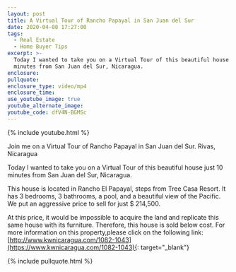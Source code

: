 ```yaml
---
layout: post
title: A Virtual Tour of Rancho Papayal in San Juan del Sur
date: 2020-04-08 17:27:00
tags:
  - Real Estate
  - Home Buyer Tips
excerpt: >-
  Today I wanted to take you on a Virtual Tour of this beautiful house just 10
  minutes from San Juan del Sur, Nicaragua.
enclosure:
pullquote:
enclosure_type: video/mp4
enclosure_time:
use_youtube_image: true
youtube_alternate_image:
youtube_code: dfV4N-BGMSc
---
```


{% include youtube.html %}

Join me on a Virtual Tour of Rancho Papayal in San Juan del Sur. Rivas, Nicaragua

Today I wanted to take you on a Virtual Tour of this beautiful house just 10 minutes from San Juan del Sur, Nicaragua.

This house is located in Rancho El Papayal, steps from Tree Casa Resort. It has 3 bedrooms, 3 bathrooms, a pool, and a beautiful view of the Pacific. We put an aggressive price to sell for just $ 214,500.

At this price, it would be impossible to acquire the land and replicate this same house with its furniture. Therefore, this house is sold below cost. For more information on this property,please click on the following link: [http://www.kwnicaragua.com/1082-1043](https://www.kwnicaragua.com/1082-1043){: target="_blank"}

{% include pullquote.html %}